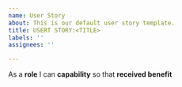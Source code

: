 ```yaml
---
name: User Story
about: This is our default user story template.
title: USERT STORY:<TITLE>
labels: ''
assignees: ''

---
```


As a **role** I can **capability** so that **received benefit**

